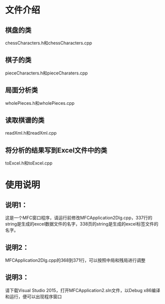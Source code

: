# 文件介绍
## 棋盘的类
chessCharacters.h和chessCharacters.cpp
## 棋子的类
pieceCharacters.h和pieceCharaters.cpp
## 局面分析类
wholePieces.h和wholePieces.cpp
## 读取棋谱的类
readXml.h和readXml.cpp
## 将分析的结果写到Excel文件中的类
toExcel.h和toExcel.cpp
# 使用说明
## 说明1：
这是一个MFC窗口程序，请运行前修改MFCApplication2Dlg.cpp，337行的string是生成的excel数据文件的名字，338页的string是生成的excel标签文件的名字。
## 说明2：
MFCApplication2Dlg.cpp的368到371行，可以按照中局和残局进行调整
## 说明3：
请下载Visual Studio 2015，打开MFCApplication2.sln文件，以Debug x86编译和运行，便可以出现程序窗口

